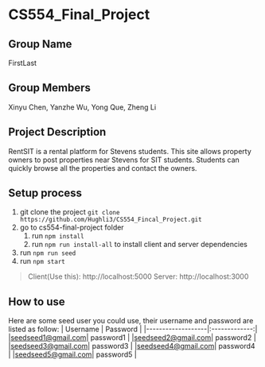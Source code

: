 # CS554_Final_Project

## Group Name 
FirstLast

## Group Members 
Xinyu Chen, Yanzhe Wu, Yong Que, Zheng Li

## Project Description 
RentSIT is a rental platform for Stevens students. This site allows property owners to post properties near Stevens for SIT students. Students can quickly browse all the properties and contact the owners.

## Setup process
1. git clone the project `git clone https://github.com/Hughli3/CS554_Fincal_Project.git`
2. go to cs554-final-project folder
   1. run `npm install`
   2. run `npm run install-all` to install client and server dependencies
3. run `npm run seed`
4. run `npm start`

> Client(Use this): http://localhost:5000
> Server: http://localhost:3000


## How to use 
Here are some seed user you could use, their username and password are listed as follow:
|      Username     |    Password   | 
|-------------------|:-------------:|
|seedseed1@gmail.com|   password1   | 
|seedseed2@gmail.com|   password2   | 
|seedseed3@gmail.com|   password3   | 
|seedseed4@gmail.com|   password4   | 
|seedseed5@gmail.com|   password5   | 